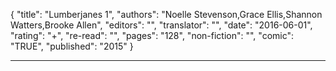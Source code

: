 {
"title": "Lumberjanes 1",
"authors": "Noelle Stevenson,Grace Ellis,Shannon Watters,Brooke Allen",
"editors": "",
"translator": "",
"date": "2016-06-01",
"rating": "+",
"re-read": "",
"pages": "128",
"non-fiction": "",
"comic": "TRUE",
"published": "2015"
}

---
